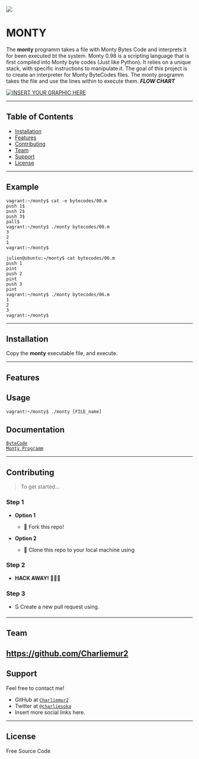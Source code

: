 <img src="https://bdn-data.s3.amazonaws.com/uploads/2020/03/33554421_H26278923-600x400.jpeg">

# MONTY

The **monty** programm takes a file with Monty Bytes Code and interprets it for been executed bt the system.
Monty 0.98 is a scripting language that is first compiled into Monty byte codes (Just like Python). It relies on a unique stack, with specific instructions to manipulate it. The goal of this project is to create an interpreter for Monty ByteCodes files.
The monty programm takes the file and use the lines within to execute them.
***FLOW CHART***

[![INSERT YOUR GRAPHIC HERE](http://i.imgur.com/dt8AUb6.png)]()

---

## Table of Contents

- [Installation](#installation)
- [Features](#features)
- [Contributing](#contributing)
- [Team](#team)
- [Support](#support)
- [License](#license)


---

## Example

```
vagrant:~/monty$ cat -e bytecodes/00.m
push 1$
push 2$
push 3$
pall$
vagrant:~/monty$ ./monty bytecodes/00.m
3
2
1
vagrant:~/monty$
```
```
julien@ubuntu:~/monty$ cat bytecodes/06.m
push 1
pint
push 2
pint
push 3
pint
vagrant:~/monty$ ./monty bytecodes/06.m
1
2
3
vagrant:~/monty$
```
---

## Installation

Copy the **monty** executable file, and execute.

---

## Features
## Usage
```
vagrant:~/monty$ ./monty [FILE_name]
```

## Documentation

<a href="https://en.wikipedia.org/wiki/Bytecode">`ByteCode`</a><br>
<a href="https://mariadb.org/tag/monty-program-ab/">`Monty Programm`</a>

---

## Contributing

> To get started...

### Step 1

- **Option 1**
    - 🍴 Fork this repo!

- **Option 2**
    - 👯 Clone this repo to your local machine using

### Step 2

- **HACK AWAY!** 🔨🔨🔨

### Step 3

- 🔃 Create a new pull request using.
---

## Team

https://github.com/Charliemur2
---

## Support

Feel free to contact me!

- GitHub at <a href="https://github.com/Charliemur2">`Charliemur2`</a>
- Twitter at <a href="https://twitter.com/charliesoka">`@charliesoka`</a>
- Insert more social links here.

---

## License

Free Source Code
